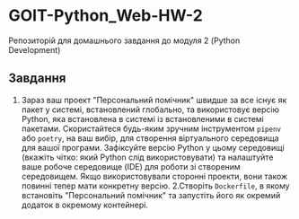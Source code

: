 # GOIT-Python_Web-HW-2

Репозиторій для домашнього завдання до модуля 2 (Python Development)

## Завдання

1. Зараз ваш проект "Персональний помічник" швидше за все існує як пакет у системі, встановлений глобально, та використовує версію Python, яка встановлена ​​в системі із встановленими в системі пакетами. Скористайтеся будь-яким зручним інструментом `pipenv` або `poetry`, на ваш вибір, для створення віртуального середовища для вашої програми. Зафіксуйте версію Python у цьому середовищі (вкажіть чітко: який Python слід використовувати) та налаштуйте ваше робоче середовище (IDE) для роботи зі створеним середовищем. Якщо використовували сторонні проекти, вони також повинні тепер мати конкретну версію.
   2.Створіть `Dockerfile`, в якому встановіть "Персональний помічник" та запустіть його як окремий додаток в окремому контейнері.
